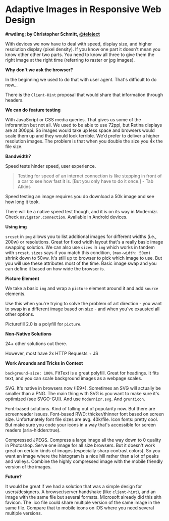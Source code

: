 # Adaptive Images in Responsive Web Design
**#rwdimg; by Christopher Schmitt, [@teleject](http://twitter.com/teleject)**

With devices we now have to deal with speed, display size, and higher resolution display (pixel density).  If you know one part it doesn't mean you know other other two parts.  You need to know all three to give them the right image at the right time (referring to raster or jpg images).

**Why don't we ask the browser?**

In the beginning we used to do that with user agent.  That's difficult to do now...

There is the `Client-Hint` proposal that would share that information through headers.

**We can do feature testing**

With JavaScript or CSS media queries.  That gives us some of the inforamtion but not all.  We used to be able to use 72ppi, but Retina displays are at 300ppi.  So images would take up less space and browsers would scale them up and they would look terrible.  We'd prefer to deliver a higher resolution images.  The problem is that when you double the size you 4x the file size.

**Bandwidth?**

Speed tests hinder speed, user experience.

> Testing for speed of an internet connection is like stepping in front of a car to see how fast it is.  [But you only have to do it once.] - Tab Atkins

Speed testing an image requires you do download a 50k image and see how long it took.

There will be a native speed test though, and it is on its way in Modernizr.  Check `navigator.connection`.  Available in Android devices.

**Using img**

`srcset` in `img` allows you to list additional images for different widths (i.e., 200w) or resolutions.  Great for fixed width layout that's a really basic image swapping solution.  We can also use `sizes` in `img` which works in tandem with `srcset`.  `sizes` says if you match this condition, `(max-width: 50em)` shrink down to 50vw.  It's still up to browser to pick which image to use.  But you will use these attributes most of the time.  Basic image swap and you can define it based on how wide the browser is.

**Picture Element**

We take a basic `img` and wrap a `picture` element around it and add `source` elements. 

Use this when you're trying to solve the problem of art direction - you want to swap in a different image based on size - and when you've exausted all other options.

Picturefill 2.0 is a polyfill for `picture`.

**Non-Native Solutions**

24+ other solutions out there.

However, most have 2x HTTP Requests + JS

**Work Arounds and Tricks in Context**

`background-size: 100%`.  FitText is a great polyfill.  Great for headings.  It fits text, and you can scale background images as a webpage scales.

SVG.  It's native in browsers now (IE9+).  Sometimes an SVG will actually be smaller than a PNG.  The main thing with SVG is you want to make sure it's optimized (see SVGO-GUI).  And use `Modernizr.svg`.  And `grunticon`.

Font-based solutions.  Kind of falling out of popularity now.  But there are screenreader issues.  Font-based RWD: thicker/thinner font based on screen size.  Unfortunately font file sizes are avg. 40k/file.  Icon fonts: pretty cool.  But make sure you code your icons in a way that's accessible for screen readers (aria-hidden:true).

Compressed JPEGS.  Compress a large image all the way down to 0 quality in Photoshop.  Serve one image for all size browsers.  But it doesn't work great on certain kinds of images (especially sharp contrast colors).  So you want an image where the histogram is a nice hill rather than a lot of peaks and valleys.  Combine the highly compressed image with the mobile friendly version of the images.

**Future?**

It would be great if we had a solution that was a simple design for users/designers.  A browser/server handshake (like `client-hint`), and an image with the same file but several formats.  Microsoft already did this sith favicon.  The .ico file could share multiple version of the same image in the same file.  Compare that to mobile icons on iOS where you need several multiple versions.